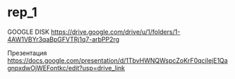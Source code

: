 # rep_1
GOOGLE DISK
https://drive.google.com/drive/u/1/folders/1-4AW1VBYr3qaBpGFVTRj1q7-arbPP2rg


Презентация
https://docs.google.com/presentation/d/1TbvHWNQWspcZoKrF0qciIejE1QagnpxdwOjWEFontkc/edit?usp=drive_link
